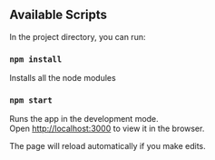 ## Available Scripts

In the project directory, you can run:

### `npm install`

Installs all the node modules

### `npm start`

Runs the app in the development mode.<br>
Open [http://localhost:3000](http://localhost:3000) to view it in the browser.

The page will reload automatically if you make edits.<br>
